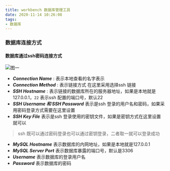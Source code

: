 ```yaml
---
title: workbench 数据库管理工具
date: 2020-11-14 10:26:08
tags:
- 数据库
---
```


### 数据库连接方式

#### 数据库通过ssh密码连接方式

![图一](../workbench/ssh_conn_passwork.png)

- ***Connection Name*** : 
    表示本地查看的名字表示
- ***Connection Method*** :
    表示链接方式 在这里采用选择ssh 链接
- ***SSH Hostname*** : 
    表示链接的数据库所在的服务器地址，如果是本地就是127.0.0.1，``22`` 表示ssh 配置的端口号，默认22
- ***SSH Username 和 SSH Password***
    表示是ssh 登录的用户名和密码，如果采用密码登录方式需要在这里设置
- ***SSH Key File***
    表示是ssh 登录使用的密钥文件，如果是密钥方式在这里设置就可以
> ssh 既可以通过密码登录也可以通过密钥登录，二者取一就可以登录成功
- ***MySQL Hostname***
    表示数据库的内网地址，如果是本地就是127.0.0.1
- ***MySQL Server Port***
    表示数据库暴露的端口号，默认是3306
- ***Username***
    表示数据库的登录用户名
- ***Password***
    表示数据库的密码
















